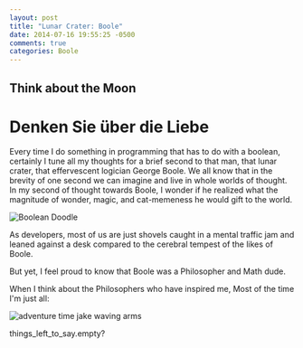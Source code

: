 ```yaml
---
layout: post
title: "Lunar Crater: Boole"
date: 2014-07-16 19:55:25 -0500
comments: true
categories: Boole
---
```


## Think about the Moon
#  Denken Sie über die Liebe

Every time I do something in programming that has to do with a boolean, certainly I tune all my thoughts for a brief second to that man, that lunar crater, that effervescent logician George Boole. We all know that in the brevity of one second we can imagine and live in whole worlds of thought. In my second of thought towards Boole, I wonder if he realized what the magnitude of wonder, magic, and cat-memeness he would gift to the world.

![Boolean Doodle](https://twitter.com/hetre85/status/489580349949616128/photo/1)


As developers, most of us are just shovels caught in a mental traffic jam and leaned against a desk compared to the cerebral tempest of the likes of Boole.

But yet, I feel proud to know that Boole was a Philosopher and Math dude.

When I think about the Philosophers who have inspired me, Most of the time I'm just all:

![adventure time jake waving arms](http://media.tumblr.com/tumblr_m8g2eeBxw81rsmvlw.gif)


things_left_to_say.empty?
